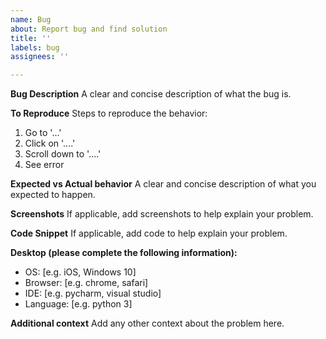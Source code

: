 ```yaml
---
name: Bug
about: Report bug and find solution
title: ''
labels: bug
assignees: ''

---
```


**Bug Description**
A clear and concise description of what the bug is.

**To Reproduce**
Steps to reproduce the behavior:
1. Go to '...'
2. Click on '....'
3. Scroll down to '....'
4. See error

**Expected vs Actual behavior**
A clear and concise description of what you expected to happen.

**Screenshots**
If applicable, add screenshots to help explain your problem.

**Code Snippet**
If applicable, add code to help explain your problem.

**Desktop (please complete the following information):**
 - OS: [e.g. iOS, Windows 10]
 - Browser: [e.g. chrome, safari]
 - IDE: [e.g. pycharm, visual studio]
 - Language: [e.g. python 3]

**Additional context**
Add any other context about the problem here.
